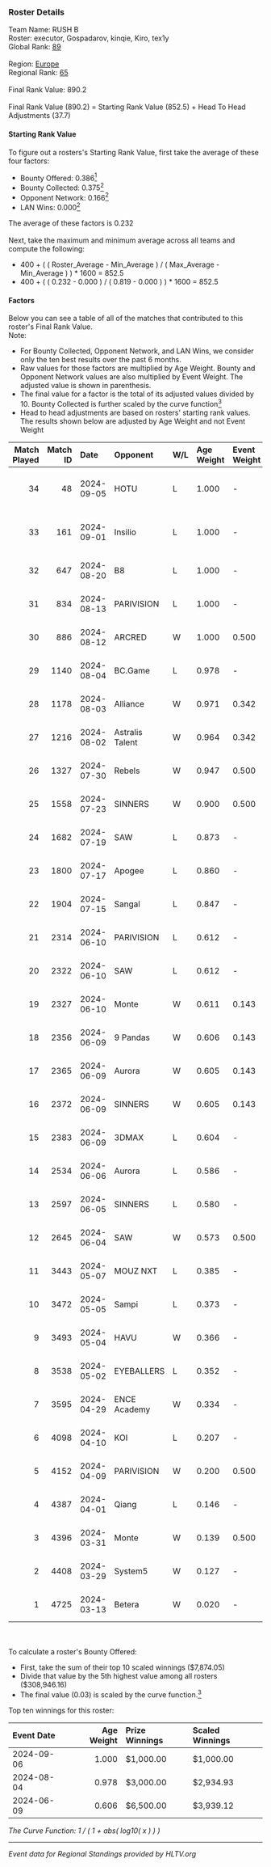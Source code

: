 ### Roster Details<br />
Team Name: RUSH B<br />
Roster: executor, Gospadarov, kinqie, Kiro, tex1y<br />
Global Rank: [89](../../standings_global_2024_09_06.md)<br />
<br />
Region: [Europe]( ../../standings_europe_2024_09_06.md)<br />
Regional Rank: [65]( ../../standings_europe_2024_09_06.md)<br />
<br />
Final Rank Value:  890.2<br />
<br />
Final Rank Value (890.2) = Starting Rank Value (852.5) + Head To Head Adjustments (37.7)<br />

#### Starting Rank Value<br />
To figure out a rosters's Starting Rank Value, first take the average of these four factors:<br />
- Bounty Offered: 0.386[<sup>1</sup>](#table2)
- Bounty Collected: 0.375[<sup>2</sup>](#table1)
- Opponent Network: 0.166[<sup>2</sup>](#table1)
- LAN Wins: 0.000[<sup>2</sup>](#table1)

The average of these factors is 0.232<br />
<br />
Next, take the maximum and minimum average across all teams and compute the following:<br />
- 400 + ( ( Roster_Average - Min_Average ) / ( Max_Average - Min_Average ) ) * 1600 = 852.5
- 400 + ( ( 0.232 - 0.000 ) / ( 0.819 - 0.000 ) ) * 1600 = 852.5


#### Factors<br />
Below you can see a table of all of the matches that contributed to this roster's Final Rank Value.<br />
Note:<br />

- For Bounty Collected, Opponent Network, and LAN Wins, we consider only the ten best results over the past 6 months.
- Raw values for those factors are multiplied by Age Weight. Bounty and Opponent Network values are also multiplied by Event Weight. The adjusted value is shown in parenthesis.
- The final value for a factor is the total of its adjusted values divided by 10. Bounty Collected is further scaled by the curve function[<sup>3</sup>](#curveFunction)
- Head to head adjustments are based on rosters' starting rank values. The results shown below are adjusted by Age Weight and not Event Weight
<span id="table1"></span><br />


| Match Played | Match ID | Date       | Opponent        | W/L | Age Weight | Event Weight | Bounty Collected | Opponent Network | LAN Wins  | H2H Adj. | Roster                                    |
| -: | -: | :- | :- | :- | :- | :- | :- | :- | :- | -: | :- |
|           34 |       48 | 2024-09-05 | HOTU            | L   | 1.000      | -            | -                | -                | -         |   -21.76 | executor, Gospadarov, kinqie, Kiro, tex1y |
|           33 |      161 | 2024-09-01 | Insilio         | L   | 1.000      | -            | -                | -                | -         |   -15.32 | executor, Gospadarov, kinqie, Kiro, tex1y |
|           32 |      647 | 2024-08-20 | B8              | L   | 1.000      | -            | -                | -                | -         |    -7.57 | executor, kinqie, Kiro, nota, tex1y       |
|           31 |      834 | 2024-08-13 | PARIVISION      | L   | 1.000      | -            | -                | -                | -         |    -8.51 | executor, kinqie, Kiro, nota, tex1y       |
|           30 |      886 | 2024-08-12 | ARCRED          | W   | 1.000      | 0.500        | 0.036 (0.018)    | 0.440 (0.220)    | 0 (0.000) |    17.23 | executor, kinqie, Kiro, nota, tex1y       |
|           29 |     1140 | 2024-08-04 | BC.Game         | L   | 0.978      | -            | -                | -                | -         |   -14.91 | executor, kinqie, Kiro, nota, tex1y       |
|           28 |     1178 | 2024-08-03 | Alliance        | W   | 0.971      | 0.342        | 0.014 (0.005)    | 0.375 (0.125)    | 0 (0.000) |    11.11 | executor, kinqie, Kiro, nota, tex1y       |
|           27 |     1216 | 2024-08-02 | Astralis Talent | W   | 0.964      | 0.342        | -                | 0.115 (0.038)    | 0 (0.000) |     5.85 | executor, kinqie, Kiro, nota, tex1y       |
|           26 |     1327 | 2024-07-30 | Rebels          | W   | 0.947      | 0.500        | 0.028 (0.013)    | 0.677 (0.320)    | 0 (0.000) |    17.64 | executor, kinqie, Kiro, nota, tex1y       |
|           25 |     1558 | 2024-07-23 | SINNERS         | W   | 0.900      | 0.500        | 0.081 (0.036)    | 1.000 (0.450)    | 0 (0.000) |    18.81 | executor, kinqie, Kiro, nota, tex1y       |
|           24 |     1682 | 2024-07-19 | SAW             | L   | 0.873      | -            | -                | -                | -         |    -1.26 | executor, kinqie, Kiro, nota, tex1y       |
|           23 |     1800 | 2024-07-17 | Apogee          | L   | 0.860      | -            | -                | -                | -         |   -17.77 | executor, kinqie, Kiro, nota, tex1y       |
|           22 |     1904 | 2024-07-15 | Sangal          | L   | 0.847      | -            | -                | -                | -         |    -2.97 | executor, kinqie, Kiro, nota, tex1y       |
|           21 |     2314 | 2024-06-10 | PARIVISION      | L   | 0.612      | -            | -                | -                | -         |    -5.42 | executor, kinqie, Kiro, nota, tex1y       |
|           20 |     2322 | 2024-06-10 | SAW             | L   | 0.612      | -            | -                | -                | -         |    -0.99 | executor, kinqie, Kiro, nota, tex1y       |
|           19 |     2327 | 2024-06-10 | Monte           | W   | 0.611      | 0.143        | 0.076 (0.007)    | -                | 0 (0.000) |    12.02 | executor, kinqie, Kiro, nota, tex1y       |
|           18 |     2356 | 2024-06-09 | 9 Pandas        | W   | 0.606      | 0.143        | 0.059 (0.005)    | 0.756 (0.065)    | 0 (0.000) |    13.88 | executor, kinqie, Kiro, nota, tex1y       |
|           17 |     2365 | 2024-06-09 | Aurora          | W   | 0.605      | 0.143        | 0.294 (0.025)    | 0.629 (0.054)    | 0 (0.000) |    17.77 | executor, kinqie, Kiro, nota, tex1y       |
|           16 |     2372 | 2024-06-09 | SINNERS         | W   | 0.605      | 0.143        | 0.081 (0.007)    | 1.000 (0.086)    | 0 (0.000) |    14.22 | executor, kinqie, Kiro, nota, tex1y       |
|           15 |     2383 | 2024-06-09 | 3DMAX           | L   | 0.604      | -            | -                | -                | -         |    -0.41 | executor, kinqie, Kiro, nota, tex1y       |
|           14 |     2534 | 2024-06-06 | Aurora          | L   | 0.586      | -            | -                | -                | -         |    -0.94 | executor, kinqie, Kiro, nota, tex1y       |
|           13 |     2597 | 2024-06-05 | SINNERS         | L   | 0.580      | -            | -                | -                | -         |    -4.74 | executor, kinqie, Kiro, nota, tex1y       |
|           12 |     2645 | 2024-06-04 | SAW             | W   | 0.573      | 0.500        | 0.326 (0.094)    | 0.770 (0.220)    | 0 (0.000) |    17.55 | executor, kinqie, Kiro, nota, tex1y       |
|           11 |     3443 | 2024-05-07 | MOUZ NXT        | L   | 0.385      | -            | -                | -                | -         |    -3.88 | executor, kinqie, Kiro, nota, tex1y       |
|           10 |     3472 | 2024-05-05 | Sampi           | L   | 0.373      | -            | -                | -                | -         |    -4.86 | executor, kinqie, Kiro, nota, tex1y       |
|            9 |     3493 | 2024-05-04 | HAVU            | W   | 0.366      | -            | -                | -                | -         |     2.03 | executor, kinqie, Kiro, nota, tex1y       |
|            8 |     3538 | 2024-05-02 | EYEBALLERS      | L   | 0.352      | -            | -                | -                | -         |    -6.17 | executor, kinqie, Kiro, nota, tex1y       |
|            7 |     3595 | 2024-04-29 | ENCE Academy    | W   | 0.334      | -            | -                | -                | -         |     2.71 | executor, kinqie, Kiro, nota, tex1y       |
|            6 |     4098 | 2024-04-10 | KOI             | L   | 0.207      | -            | -                | -                | -         |    -2.35 | executor, kinqie, Kiro, nota, tex1y       |
|            5 |     4152 | 2024-04-09 | PARIVISION      | W   | 0.200      | 0.500        | -                | 0.753 (0.075)    | -         |     4.95 | executor, kinqie, Kiro, nota, tex1y       |
|            4 |     4387 | 2024-04-01 | Qiang           | L   | 0.146      | -            | -                | -                | -         |    -2.15 | executor, kinqie, Kiro, nota, tex1y       |
|            3 |     4396 | 2024-03-31 | Monte           | W   | 0.139      | 0.500        | 0.076 (0.005)    | -                | -         |     2.78 | executor, kinqie, Kiro, nota, tex1y       |
|            2 |     4408 | 2024-03-29 | System5         | W   | 0.127      | -            | -                | -                | -         |     0.94 | executor, kinqie, Kiro, nota, tex1y       |
|            1 |     4725 | 2024-03-13 | Betera          | W   | 0.020      | -            | -                | -                | -         |     0.16 | executor, kinqie, Kiro, nota, tex1y       |

<br />
<span id="table2"></span><br />
To calculate a roster's Bounty Offered:<br />

- First, take the sum of their top 10 scaled winnings ($7,874.05)
- Divide that value by the 5th highest value among all rosters ($308,946.16)
- The final value (0.03) is scaled by the curve function.[<sup>3</sup>](#curveFunction)

Top ten winnings for this roster:<br />

| Event Date | Age Weight | Prize Winnings | Scaled Winnings |
| :- | -: | :- | :- |
| 2024-09-06 |      1.000 | $1,000.00      | $1,000.00       |
| 2024-08-04 |      0.978 | $3,000.00      | $2,934.93       |
| 2024-06-09 |      0.606 | $6,500.00      | $3,939.12       |


<span id="curveFunction"></span>_The Curve Function: 1 / ( 1 + abs( log10( x ) ) )_<br />

---
_Event data for Regional Standings provided by HLTV.org_<br />
